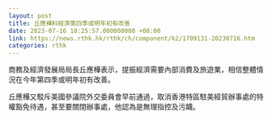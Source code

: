 ```yaml
---
layout: post
title: 丘應樺料經濟第四季或明年初有改善
date: 2023-07-16 18:25:57.000000000 +08:00
link: https://news.rthk.hk/rthk/ch/component/k2/1709131-20230716.htm
categories: rthk
---
```


商務及經濟發展局局長丘應樺表示，提振經濟需要內部消費及旅遊業，相信整體情況在今年第四季或明年初有改善。

丘應樺又駁斥美國參議院外交委員會早前通過，取消香港特區駐美經貿辦事處的特權豁免待遇，甚至要關閉辦事處，他認為是無理指控及污衊。
